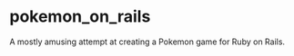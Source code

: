 pokemon_on_rails
================

A mostly amusing attempt at creating a Pokemon game for Ruby on Rails. 
